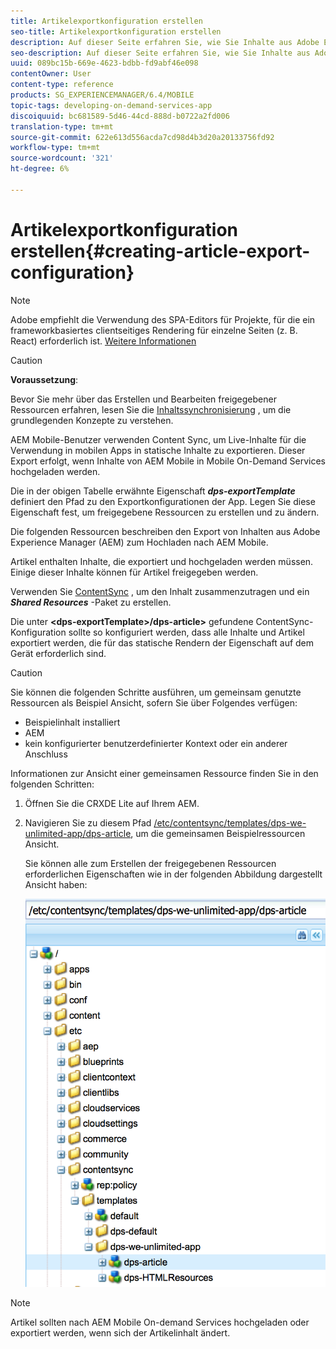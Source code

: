 ```yaml
---
title: Artikelexportkonfiguration erstellen
seo-title: Artikelexportkonfiguration erstellen
description: Auf dieser Seite erfahren Sie, wie Sie Inhalte aus Adobe Experience Manager (AEM) zum Hochladen nach AEM Mobile exportieren.
seo-description: Auf dieser Seite erfahren Sie, wie Sie Inhalte aus Adobe Experience Manager (AEM) zum Hochladen nach AEM Mobile exportieren.
uuid: 089bc15b-669e-4623-bdbb-fd9abf46e098
contentOwner: User
content-type: reference
products: SG_EXPERIENCEMANAGER/6.4/MOBILE
topic-tags: developing-on-demand-services-app
discoiquuid: bc681589-5d46-44cd-888d-b0722a2fd006
translation-type: tm+mt
source-git-commit: 622e613d556acda7cd98d4b3d20a20133756fd92
workflow-type: tm+mt
source-wordcount: '321'
ht-degree: 6%

---
```



# Artikelexportkonfiguration erstellen{#creating-article-export-configuration}

>[!NOTE]
>
>Adobe empfiehlt die Verwendung des SPA-Editors für Projekte, für die ein frameworkbasiertes clientseitiges Rendering für einzelne Seiten (z. B. React) erforderlich ist. [Weitere Informationen](/help/sites-developing/spa-overview.md)

>[!CAUTION]
>
>**Voraussetzung**:
>
>Bevor Sie mehr über das Erstellen und Bearbeiten freigegebener Ressourcen erfahren, lesen Sie die [Inhaltssynchronisierung](/help/mobile/mobile-ondemand-contentsync.md) , um die grundlegenden Konzepte zu verstehen.

AEM Mobile-Benutzer verwenden Content Sync, um Live-Inhalte für die Verwendung in mobilen Apps in statische Inhalte zu exportieren. Dieser Export erfolgt, wenn Inhalte von AEM Mobile in Mobile On-Demand Services hochgeladen werden.

Die in der obigen Tabelle erwähnte Eigenschaft ***dps-exportTemplate*** definiert den Pfad zu den Exportkonfigurationen der App. Legen Sie diese Eigenschaft fest, um freigegebene Ressourcen zu erstellen und zu ändern.

Die folgenden Ressourcen beschreiben den Export von Inhalten aus Adobe Experience Manager (AEM) zum Hochladen nach AEM Mobile.

Artikel enthalten Inhalte, die exportiert und hochgeladen werden müssen. Einige dieser Inhalte können für Artikel freigegeben werden.

Verwenden Sie [ContentSync](/help/mobile/mobile-ondemand-contentsync.md) , um den Inhalt zusammenzutragen und ein ***Shared Resources*** -Paket zu erstellen.

Die unter **&lt;dps-exportTemplate>/dps-article>** gefundene ContentSync-Konfiguration sollte so konfiguriert werden, dass alle Inhalte und Artikel exportiert werden, die für das statische Rendern der Eigenschaft auf dem Gerät erforderlich sind.

>[!CAUTION]
>
>Sie können die folgenden Schritte ausführen, um gemeinsam genutzte Ressourcen als Beispiel Ansicht, sofern Sie über Folgendes verfügen:
>
>* Beispielinhalt installiert
>* AEM
>* kein konfigurierter benutzerdefinierter Kontext oder ein anderer Anschluss

>



Informationen zur Ansicht einer gemeinsamen Ressource finden Sie in den folgenden Schritten:

1. Öffnen Sie die CRXDE Lite auf Ihrem AEM.
1. Navigieren Sie zu diesem Pfad [/etc/contentsync/templates/dps-we-unlimited-app/dps-article](http://localhost:4502/crx/de/index.jsp#/etc/contentsync/templates/dps-we-unlimited-app/dps-article), um die gemeinsamen Beispielressourcen Ansicht.

   Sie können alle zum Erstellen der freigegebenen Ressourcen erforderlichen Eigenschaften wie in der folgenden Abbildung dargestellt Ansicht haben:

   ![chlimage_1-134](assets/chlimage_1-134.png)

>[!NOTE]
>
>Artikel sollten nach AEM Mobile On-demand Services hochgeladen oder exportiert werden, wenn sich der Artikelinhalt ändert.

